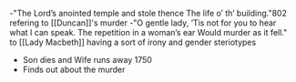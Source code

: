 -"The Lord’s anointed temple and stole thence The life o’ th’ building."802 refering to [[Duncan]]'s murder
-"O gentle lady, ’Tis not for you to hear what I can speak. The repetition in a woman’s ear Would murder as it fell." to [[Lady Macbeth]] having a sort of irony and gender steriotypes
 - Son dies and Wife runs away 1750
 - Finds out about the murder
<!--stackedit_data:
eyJoaXN0b3J5IjpbLTMzNDg3MTMwMl19
-->